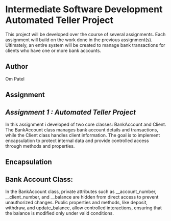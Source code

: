 # Intermediate Software Development Automated Teller Project
This project will be developed over the course of several assignments.  Each 
assignment will build on the work done in the previous assignment(s).  Ultimately, 
an entire system will be created to manage bank transactions for clients who 
have one or more bank accounts.

## Author
Om Patel

## Assignment
## *Assignment 1 :  Automated Teller Project*

In this assignment i developed of two core classes: BankAccount and Client. The BankAccount class manages bank account details and transactions, while the Client class handles client information. The goal is to implement encapsulation to protect internal data and provide controlled access through methods and properties.

## Encapsulation

## Bank Account Class:

In the BankAccount class, private attributes such as __account_number, __client_number, and __balance are hidden from direct access to prevent unauthorized changes. Public properties and methods, like deposit, withdraw, and update_balance, allow controlled interactions, ensuring that the balance is modified only under valid conditions.

